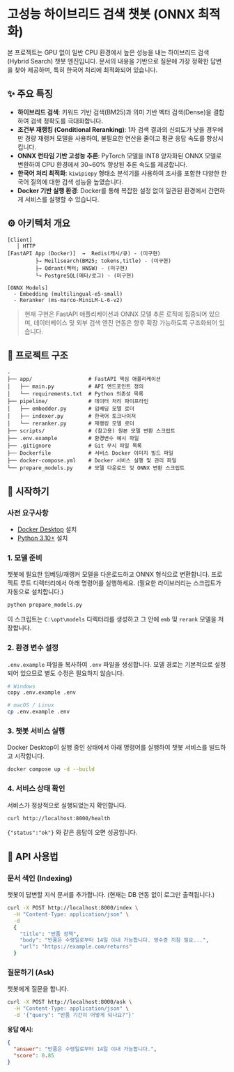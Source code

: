 # 고성능 하이브리드 검색 챗봇 (ONNX 최적화)

본 프로젝트는 GPU 없이 일반 CPU 환경에서 높은 성능을 내는 하이브리드 검색(Hybrid Search) 챗봇 엔진입니다. 문서의 내용을 기반으로 질문에 가장 정확한 답변을 찾아 제공하며, 특히 한국어 처리에 최적화되어 있습니다.

## ✨ 주요 특징

- **하이브리드 검색**: 키워드 기반 검색(BM25)과 의미 기반 벡터 검색(Dense)을 결합하여 검색 정확도를 극대화합니다.
- **조건부 재랭킹 (Conditional Reranking)**: 1차 검색 결과의 신뢰도가 낮을 경우에만 경량 재랭커 모델을 사용하여, 불필요한 연산을 줄이고 평균 응답 속도를 향상시킵니다.
- **ONNX 런타임 기반 고성능 추론**: PyTorch 모델을 INT8 양자화된 ONNX 모델로 변환하여 CPU 환경에서 30~60% 향상된 추론 속도를 제공합니다.
- **한국어 처리 최적화**: `kiwipiepy` 형태소 분석기를 사용하여 조사를 포함한 다양한 한국어 질의에 대한 검색 성능을 높였습니다.
- **Docker 기반 실행 환경**: Docker를 통해 복잡한 설정 없이 일관된 환경에서 간편하게 서비스를 실행할 수 있습니다.

## ⚙️ 아키텍처 개요

```
[Client]
   │ HTTP
[FastAPI App (Docker)]  →  Redis(캐시/큐) - (미구현)
         ├→ Meilisearch(BM25; tokens,title) - (미구현)
         ├→ Qdrant(벡터; HNSW) - (미구현)
         └→ PostgreSQL(메타/로그) - (미구현)

[ONNX Models]
  - Embedding (multilingual-e5-small)
  - Reranker (ms-marco-MiniLM-L-6-v2)
```

> 현재 구현은 FastAPI 애플리케이션과 ONNX 모델 추론 로직에 집중되어 있으며, 데이터베이스 및 외부 검색 엔진 연동은 향후 확장 가능하도록 구조화되어 있습니다.

## 📂 프로젝트 구조

```
.
├── app/                  # FastAPI 핵심 애플리케이션
│   ├── main.py           # API 엔드포인트 정의
│   └── requirements.txt  # Python 의존성 목록
├── pipeline/             # 데이터 처리 파이프라인
│   ├── embedder.py       # 임베딩 모델 로더
│   ├── indexer.py        # 한국어 토크나이저
│   └── reranker.py       # 재랭킹 모델 로더
├── scripts/              # (참고용) 원본 모델 변환 스크립트
├── .env.example          # 환경변수 예시 파일
├── .gitignore            # Git 무시 파일 목록
├── Dockerfile            # 서비스 Docker 이미지 빌드 파일
├── docker-compose.yml    # Docker 서비스 실행 및 관리 파일
└── prepare_models.py     # 모델 다운로드 및 ONNX 변환 스크립트
```

## 🚀 시작하기

### 사전 요구사항

- [Docker Desktop](https://www.docker.com/products/docker-desktop/) 설치
- [Python 3.10+](https://www.python.org/downloads/) 설치

### 1. 모델 준비

챗봇에 필요한 임베딩/재랭커 모델을 다운로드하고 ONNX 형식으로 변환합니다. 프로젝트 루트 디렉터리에서 아래 명령어를 실행하세요. (필요한 라이브러리는 스크립트가 자동으로 설치합니다.)

```bash
python prepare_models.py
```

이 스크립트는 `C:\opt\models` 디렉터리를 생성하고 그 안에 `emb` 및 `rerank` 모델을 저장합니다.

### 2. 환경 변수 설정

`.env.example` 파일을 복사하여 `.env` 파일을 생성합니다. 모델 경로는 기본적으로 설정되어 있으므로 별도 수정은 필요하지 않습니다.

```bash
# Windows
copy .env.example .env

# macOS / Linux
cp .env.example .env
```

### 3. 챗봇 서비스 실행

Docker Desktop이 실행 중인 상태에서 아래 명령어를 실행하여 챗봇 서비스를 빌드하고 시작합니다.

```bash
docker compose up -d --build
```

### 4. 서비스 상태 확인

서비스가 정상적으로 실행되었는지 확인합니다.

```bash
curl http://localhost:8000/health
```

`{"status":"ok"}` 와 같은 응답이 오면 성공입니다.

## 📖 API 사용법

### 문서 색인 (Indexing)

챗봇이 답변할 지식 문서를 추가합니다. (현재는 DB 연동 없이 로그만 출력됩니다.)

```bash
curl -X POST http://localhost:8000/index \
  -H "Content-Type: application/json" \
  -d 
  {
    "title": "반품 정책",
    "body": "반품은 수령일로부터 14일 이내 가능합니다. 영수증 지참 필요...",
    "url": "https://example.com/returns"
  }
```

### 질문하기 (Ask)

챗봇에게 질문을 합니다.

```bash
curl -X POST http://localhost:8000/ask \
  -H "Content-Type: application/json" \
  -d '{"query": "반품 기간이 어떻게 되나요?"}'
```

**응답 예시:**
```json
{
  "answer": "반품은 수령일로부터 14일 이내 가능합니다.",
  "score": 0.85
}
```